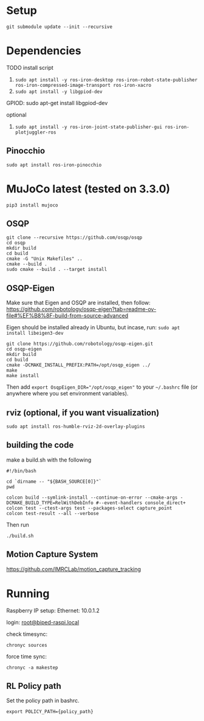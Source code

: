# Setup

`git submodule update --init --recursive`

# Dependencies

TODO install script

1. `sudo apt install -y ros-iron-desktop ros-iron-robot-state-publisher ros-iron-compressed-image-transport ros-iron-xacro`
1. `sudo apt install -y libgpiod-dev`

GPIOD:
sudo apt-get install libgpiod-dev

optional
1. `sudo apt install -y ros-iron-joint-state-publisher-gui ros-iron-plotjuggler-ros`

## Pinocchio
```
sudo apt install ros-iron-pinocchio
```

# MuJoCo latest (tested on 3.3.0)
```
pip3 install mujoco
```

## OSQP
```
git clone --recursive https://github.com/osqp/osqp
cd osqp
mkdir build
cd build
cmake -G "Unix Makefiles" ..
cmake --build .
sudo cmake --build . --target install
```

## OSQP-Eigen
Make sure that Eigen and OSQP are installed, then follow: https://github.com/robotology/osqp-eigen?tab=readme-ov-file#%EF%B8%8F-build-from-source-advanced

Eigen should be installed already in Ubuntu, but incase, run: `sudo apt install libeigen3-dev`
```
git clone https://github.com/robotology/osqp-eigen.git
cd osqp-eigen
mkdir build
cd build
cmake -DCMAKE_INSTALL_PREFIX:PATH=/opt/osqp_eigen ../
make
make install
```
Then add `export OsqpEigen_DIR="/opt/osqp_eigen"` to your `~/.bashrc` file (or anywhere where you set environment variables).

## rviz (optional, if you want visualization)
```
sudo apt install ros-humble-rviz-2d-overlay-plugins
```

## building the code
make a build.sh with the following
```
#!/bin/bash                                                                                      
                                                                                                 
cd `dirname -- "${BASH_SOURCE[0]}"`                                                              
pwd                                                                                              
                                                                                                 
colcon build --symlink-install --continue-on-error --cmake-args -DCMAKE_BUILD_TYPE=RelWithDebInfo #--event-handlers console_direct+
colcon test --ctest-args test --packages-select capture_point
colcon test-result --all --verbose
```

Then run
```
./build.sh
```

## Motion Capture System

https://github.com/IMRCLab/motion_capture_tracking

# Running

Raspberry IP setup:
Ethernet: 10.0.1.2

login: root@biped-raspi.local

check timesync:
```
chronyc sources
```

force time sync:
```
chronyc -a makestep
```


## RL Policy path

Set the policy path in bashrc.
```
export POLICY_PATH={policy_path}
```
